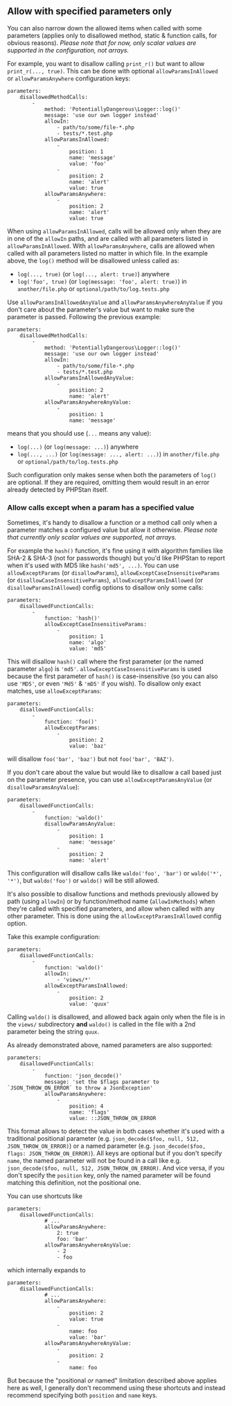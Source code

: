 ## Allow with specified parameters only

You can also narrow down the allowed items when called with some parameters (applies only to disallowed method, static & function calls, for obvious reasons). _Please note that for now, only scalar values are supported in the configuration, not arrays._

For example, you want to disallow calling `print_r()` but want to allow `print_r(..., true)`.
This can be done with optional `allowParamsInAllowed` or `allowParamsAnywhere` configuration keys:

```neon
parameters:
    disallowedMethodCalls:
        -
            method: 'PotentiallyDangerous\Logger::log()'
            message: 'use our own logger instead'
            allowIn:
                - path/to/some/file-*.php
                - tests/*.test.php
            allowParamsInAllowed:
                -
                    position: 1
                    name: 'message'
                    value: 'foo'
                -
                    position: 2
                    name: 'alert'
                    value: true
            allowParamsAnywhere:
                -
                    position: 2
                    name: 'alert'
                    value: true
```

When using `allowParamsInAllowed`, calls will be allowed only when they are in one of the `allowIn` paths, and are called with all parameters listed in `allowParamsInAllowed`.
With `allowParamsAnywhere`, calls are allowed when called with all parameters listed no matter in which file. In the example above, the `log()` method will be disallowed unless called as:
- `log(..., true)` (or `log(..., alert: true)`) anywhere
- `log('foo', true)` (or `log(message: 'foo', alert: true)`) in `another/file.php` or `optional/path/to/log.tests.php`

Use `allowParamsInAllowedAnyValue` and `allowParamsAnywhereAnyValue` if you don't care about the parameter's value but want to make sure the parameter is passed.
Following the previous example:

```neon
parameters:
    disallowedMethodCalls:
        -
            method: 'PotentiallyDangerous\Logger::log()'
            message: 'use our own logger instead'
            allowIn:
                - path/to/some/file-*.php
                - tests/*.test.php
            allowParamsInAllowedAnyValue:
                -
                    position: 2
                    name: 'alert'
            allowParamsAnywhereAnyValue:
                -
                    position: 1
                    name: 'message'
```
means that you should use (`...` means any value):
- `log(...)` (or `log(message: ...)`) anywhere
- `log(..., ...)` (or `log(message: ..., alert: ...)`) in `another/file.php` or `optional/path/to/log.tests.php`

Such configuration only makes sense when both the parameters of `log()` are optional. If they are required, omitting them would result in an error already detected by PHPStan itself.

### Allow calls except when a param has a specified value

Sometimes, it's handy to disallow a function or a method call only when a parameter matches a configured value but allow it otherwise. _Please note that currently only scalar values are supported, not arrays._

For example the `hash()` function, it's fine using it with algorithm families like SHA-2 & SHA-3 (not for passwords though) but you'd like PHPStan to report when it's used with MD5 like `hash('md5', ...)`.
You can use `allowExceptParams` (or `disallowParams`), `allowExceptCaseInsensitiveParams` (or `disallowCaseInsensitiveParams`), `allowExceptParamsInAllowed` (or `disallowParamsInAllowed`) config options to disallow only some calls:

```neon
parameters:
    disallowedFunctionCalls:
        -
            function: 'hash()'
            allowExceptCaseInsensitiveParams:
                -
                    position: 1
                    name: 'algo'
                    value: 'md5'
```

This will disallow `hash()` call where the first parameter (or the named parameter `algo`) is `'md5'`. `allowExceptCaseInsensitiveParams` is used because the first parameter of `hash()` is case-insensitive (so you can also use `'MD5'`, or even `'Md5'` & `'mD5'` if you wish).
To disallow only exact matches, use `allowExceptParams`:

```neon
parameters:
    disallowedFunctionCalls:
        -
            function: 'foo()'
            allowExceptParams:
                -
                    position: 2
                    value: 'baz'
```
will disallow `foo('bar', 'baz')` but not `foo('bar', 'BAZ')`.

If you don't care about the value but would like to disallow a call based just on the parameter presence, you can use `allowExceptParamsAnyValue` (or `disallowParamsAnyValue`):
```neon
parameters:
    disallowedFunctionCalls:
        -
            function: 'waldo()'
            disallowParamsAnyValue:
                -
                    position: 1
                    name: 'message'
                -
                    position: 2
                    name: 'alert'
```
This configuration will disallow calls like `waldo('foo', 'bar')` or `waldo('*', '*')`, but `waldo('foo')` or `waldo()` will be still allowed.

It's also possible to disallow functions and methods previously allowed by path (using `allowIn`) or by function/method name (`allowInMethods`) when they're called with specified parameters, and allow when called with any other parameter. This is done using the `allowExceptParamsInAllowed` config option.

Take this example configuration:

```neon
parameters:
    disallowedFunctionCalls:
        -
            function: 'waldo()'
            allowIn:
                - 'views/*'
            allowExceptParamsInAllowed:
                -
                    position: 2
                    value: 'quux'
```

Calling `waldo()` is disallowed, and allowed back again only when the file is in the `views/` subdirectory **and** `waldo()` is called in the file with a 2nd parameter being the string `quux`.

As already demonstrated above, named parameters are also supported:

```neon
parameters:
    disallowedFunctionCalls:
        -
            function: 'json_decode()'
            message: 'set the $flags parameter to `JSON_THROW_ON_ERROR` to throw a JsonException'
            allowParamsAnywhere:
                -
                    position: 4
                    name: 'flags'
                    value: ::JSON_THROW_ON_ERROR
```

This format allows to detect the value in both cases whether it's used with a traditional positional parameter (e.g. `json_decode($foo, null, 512, JSON_THROW_ON_ERROR)`) or a named parameter (e.g. `json_decode($foo, flags: JSON_THROW_ON_ERROR)`).
All keys are optional but if you don't specify `name`, the named parameter will not be found in a call like e.g. `json_decode($foo, null, 512, JSON_THROW_ON_ERROR)`.
And vice versa, if you don't specify the `position` key, only the named parameter will be found matching this definition, not the positional one.

You can use shortcuts like
```neon
parameters:
    disallowedFunctionCalls:
            # ...
            allowParamsAnywhere:
                2: true
                foo: 'bar'
            allowParamsAnywhereAnyValue:
                - 2
                - foo
```

which internally expands to

```neon
parameters:
    disallowedFunctionCalls:
            # ...
            allowParamsAnywhere:
                -
                    position: 2
                    value: true
                -
                    name: foo
                    value: 'bar'
            allowParamsAnywhereAnyValue:
                -
                    position: 2
                -
                    name: foo
```

But because the "positional _or_ named" limitation described above applies here as well, I generally don't recommend using these shortcuts and instead recommend specifying both `position` and `name` keys.
